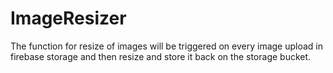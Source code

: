 # ImageResizer

The function for resize of images will be triggered on every image upload in firebase storage and then resize and store it back on the storage bucket.
